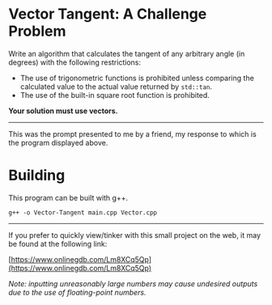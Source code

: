 # Vector Tangent: A Challenge Problem

Write an algorithm that calculates the tangent of any arbitrary angle (in degrees) with the following restrictions:
- The use of trigonometric functions is prohibited unless comparing the calculated value to the actual value returned by `std::tan`.
- The use of the built-in square root function is prohibited.

**Your solution must use vectors.**
****
This was the prompt presented to me by a friend, my response to which is the program displayed above.

# Building
This program can be built with g++.
```
g++ -o Vector-Tangent main.cpp Vector.cpp
```

****
If you prefer to quickly view/tinker with this small project on the web, it may be found at the following link:

[https://www.onlinegdb.com/Lm8XCq5Qp](https://www.onlinegdb.com/Lm8XCq5Qp)

*Note: inputting unreasonably large numbers may cause undesired outputs due to the use of floating-point numbers.*
